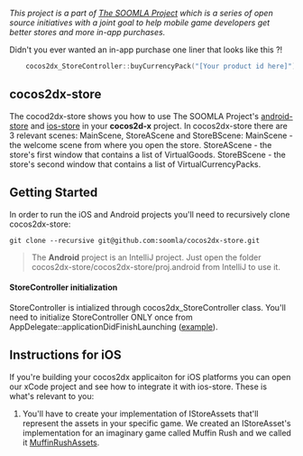 *This project is a part of [The SOOMLA Project](http://project.soom.la) which is a series of open source initiatives with a joint goal to help mobile game developers get better stores and more in-app purchases.*

Didn't you ever wanted an in-app purchase one liner that looks like this ?!

```cpp
    cocos2dx_StoreController::buyCurrencyPack("[Your product id here]");
```

cocos2dx-store
---

The cocod2dx-store shows you how to use The SOOMLA Project's [android-store](https://github.com/soomla/android-store) and [ios-store](https://github.com/soomla/ios-store) in your **cocos2d-x** project.
In cocos2dx-store there are 3 relevant scenes: MainScene, StoreAScene and StoreBScene:
    MainScene - the welcome scene from where you open the store.
    StoreAScene - the store's first window that contains a list of VirtualGoods.
    StoreBScene - the store's second window that contains a list of VirtualCurrencyPacks.

Getting Started
---

In order to run the iOS and Android projects you'll need to recursively clone cocos2dx-store:

```
git clone --recursive git@github.com:soomla/cocos2dx-store.git
```

> The **Android** project is an IntelliJ project. Just open the folder cocos2dx-store/cocos2dx-store/proj.android from IntelliJ to use it.

#### StoreController initialization

StoreController is intialized through cocos2dx_StoreController class. You'll need to initialize StoreController ONLY once from AppDelegate::applicationDidFinishLaunching ([example](https://github.com/refaelos/cocos2dx-store/blob/master/cocos2dx-store/Classes/AppDelegate.cpp)).

Instructions for iOS
---

If you're building your cocos2dx applicaiton for iOS platforms you can open our xCode project and see how to integrate it with ios-store.
These is what's relevant to you:

1. You'll have to create your implementation of IStoreAssets that'll represent the assets in your specific game. We created an IStoreAsset's implementation for an imaginary game called Muffin Rush and we called it [MuffinRushAssets](https://github.com/refaelos/cocos2dx-store/blob/master/cocos2dx-store/ios/MuffinRushAssets.m).
